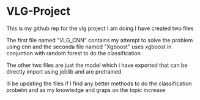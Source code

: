 # VLG-Project
This is my github rep for the vlg project I am doing
I have created two files

The first file named "VLG_CNN" contains my attempt to solve the problem using cnn and the seconda file named "Xgboost" uses xgboost in conjuntion with random forest to do the classification

The other two files are just the model which i have exported that can be directly import using joblib and are pretrained

Ill be updating the files if I find any better methods to do the classification probelm and as my knowledge and graps on the topic increase
